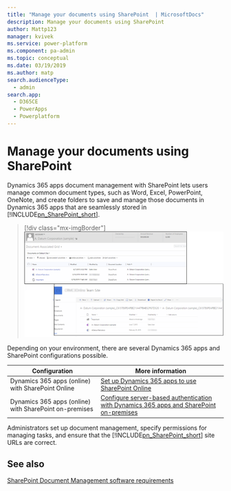 ```yaml
---
title: "Manage your documents using SharePoint  | MicrosoftDocs"
description: Manage your documents using SharePoint 
author: Mattp123
manager: kvivek
ms.service: power-platform
ms.component: pa-admin
ms.topic: conceptual
ms.date: 03/19/2019
ms.author: matp
search.audienceType: 
  - admin
search.app: 
  - D365CE
  - PowerApps
  - Powerplatform
---
```

# Manage your documents using SharePoint

Dynamics 365 apps document management with SharePoint lets users manage common document types, such as Word, Excel, PowerPoint, OneNote, and create folders to save and manage those documents in Dynamics 365 apps that are seamlessly stored in [!INCLUDE[pn_SharePoint_short](../includes/pn-sharepoint-short.md)]. 

> [!div class="mx-imgBorder"] 
> ![](media/sp-ce-doc-management.png "Document management in customer engagement and SharePoint")

Depending on your environment, there are several Dynamics 365 apps and SharePoint configurations possible. 


|Configuration  |More information  |
|---------|---------|
|Dynamics 365 apps (online) with SharePoint Online     |  [Set up Dynamics 365 apps to use SharePoint Online](set-up-dynamics-365-online-to-use-sharepoint-online.md)    |
|Dynamics 365 apps (online) with SharePoint on-premises     | [Configure server-based authentication with Dynamics 365 apps and SharePoint on-premises](configure-server-based-authentication-sharepoint-on-premises.md)        |

Administrators set up document management, specify permissions for managing tasks, and ensure that the [!INCLUDE[pn_SharePoint_short](../includes/pn-sharepoint-short.md)] site URLs are correct.  
  
## See also
[SharePoint Document Management software requirements](sharepoint-document-management-software-requirements.md) <br />
